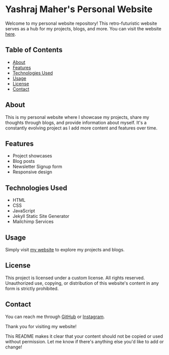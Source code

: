 # Yashraj Maher's Personal Website

Welcome to my personal website repository! This retro-futuristic website serves as a hub for my projects, blogs, and more. You can visit the website [here](https://rajofearth.github.io).

## Table of Contents
- [About](#about)
- [Features](#features)
- [Technologies Used](#technologies-used)
- [Usage](#usage)
- [License](#license)
- [Contact](#contact)

## About
This is my personal website where I showcase my projects, share my thoughts through blogs, and provide information about myself. It's a constantly evolving project as I add more content and features over time.

## Features
- Project showcases
- Blog posts
- Newsletter Signup form
- Responsive design

## Technologies Used
- HTML
- CSS
- JavaScript
- Jekyll Static Site Generator
- Mailchimp Services

## Usage
Simply visit [my website](https://rajofearth.github.io) to explore my projects and blogs.

## License
This project is licensed under a custom license. All rights reserved. Unauthorized use, copying, or distribution of this website's content in any form is strictly prohibited.

## Contact
You can reach me through [GitHub](https://github.com/rajofearth) or [Instagram](instagram.com/yashraj.maher).

Thank you for visiting my website!

This README makes it clear that your content should not be copied or used without permission. Let me know if there's anything else you'd like to add or change!
